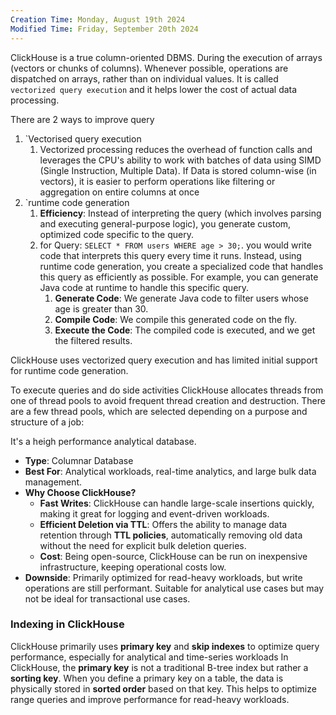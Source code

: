 ```yaml
---
Creation Time: Monday, August 19th 2024
Modified Time: Friday, September 20th 2024
---
```

ClickHouse is a true column-oriented DBMS. During the execution of arrays (vectors or chunks of columns). Whenever possible, operations are dispatched on arrays, rather than on individual values. It is called `vectorized query execution` and it helps lower the cost of actual data processing.

There are 2 ways to improve query
1. `Vectorised query execution
	1. Vectorized processing reduces the overhead of function calls and leverages the CPU's ability to work with batches of data using SIMD (Single Instruction, Multiple Data). If Data is stored column-wise (in vectors),  it is easier to perform operations like filtering or aggregation on entire columns at once
2. `runtime code generation
	1. **Efficiency**: Instead of interpreting the query (which involves parsing and executing general-purpose logic), you generate custom, optimized code specific to the query.
	2. for Query: `SELECT * FROM users WHERE age > 30;`. you would write code that interprets this query every time it runs. Instead, using runtime code generation, you create a specialized code that handles this query as efficiently as possible. For example, you can generate Java code at runtime to handle this specific query.
		1. **Generate Code**: We generate Java code to filter users whose age is greater than 30.
		2. **Compile Code**: We compile this generated code on the fly.
		3. **Execute the Code**: The compiled code is executed, and we get the filtered results.

ClickHouse uses vectorized query execution and has limited initial support for runtime code generation.

To execute queries and do side activities ClickHouse allocates threads from one of thread pools to avoid frequent thread creation and destruction. There are a few thread pools, which are selected depending on a purpose and structure of a job:

It's a heigh performance analytical database. 
- **Type**: Columnar Database
- **Best For**: Analytical workloads, real-time analytics, and large bulk data management.
- **Why Choose ClickHouse?**
    - **Fast Writes**: ClickHouse can handle large-scale insertions quickly, making it great for logging and event-driven workloads.
    - **Efficient Deletion via TTL**: Offers the ability to manage data retention through **TTL policies**, automatically removing old data without the need for explicit bulk deletion queries.
    - **Cost**: Being open-source, ClickHouse can be run on inexpensive infrastructure, keeping operational costs low.
- **Downside**: Primarily optimized for read-heavy workloads, but write operations are still performant. Suitable for analytical use cases but may not be ideal for transactional use cases.



### Indexing in ClickHouse
ClickHouse primarily uses **primary key** and **skip indexes** to optimize query performance, especially for analytical and time-series workloads
In ClickHouse, the **primary key** is not a traditional B-tree index but rather a **sorting key**. When you define a primary key on a table, the data is physically stored in **sorted order** based on that key. This helps to optimize range queries and improve performance for read-heavy workloads.